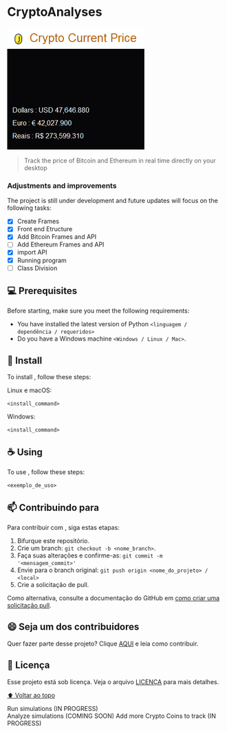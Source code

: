 # CryptoAnalyses  

<img src="images/CryptoAnalyseBeta.PNG" alt="CryptoAnalyseBeta">  

> Track the price of Bitcoin and Ethereum in real time directly on your desktop  

### Adjustments and improvements  

The project is still under development and future updates will focus on the following tasks:  

- [x] Create Frames
- [x] Front end Etructure
- [x] Add Bitcoin Frames and API
- [ ] Add Ethereum Frames and API  
- [x] import API
- [x] Running program
- [ ] Class Division  

## 💻 Prerequisites  

Before starting, make sure you meet the following requirements:  
<!---Estes são apenas requisitos de exemplo. Adicionar, duplicar ou remover conforme necessário--->
* You have installed the latest version of Python `<linguagem / dependência / requeridos>`
* Do you have a Windows machine `<Windows / Linux / Mac>`.

## 🚀 Install <CryptoAnalyses>

To install <CryptoAnalyses>, follow these steps:  
  
Linux e macOS:
```
<install_command>
```

Windows:
```
<install_command>
```

## ☕ Using <CryptoAnalyses>

To use <CryptoAnalyses>, follow these steps:
```
<exemplo_de_uso>
```

## 📫 Contribuindo para <CryptoAnalyses>
<!---Se o seu README for longo ou se você tiver algum processo ou etapas específicas que deseja que os contribuidores sigam, considere a criação de um arquivo CONTRIBUTING.md separado--->
Para contribuir com <CryptoAnalyses>, siga estas etapas:

1. Bifurque este repositório.
2. Crie um branch: `git checkout -b <nome_branch>`.
3. Faça suas alterações e confirme-as: `git commit -m '<mensagem_commit>'`
4. Envie para o branch original: `git push origin <nome_do_projeto> / <local>`
5. Crie a solicitação de pull.

Como alternativa, consulte a documentação do GitHub em [como criar uma solicitação pull](https://help.github.com/en/github/collaborating-with-issues-and-pull-requests/creating-a-pull-request).

## 😄 Seja um dos contribuidores<br>

Quer fazer parte desse projeto? Clique [AQUI](CONTRIBUTING.md) e leia como contribuir.

## 📝 Licença

Esse projeto está sob licença. Veja o arquivo [LICENÇA](LICENSE.md) para mais detalhes.

[⬆ Voltar ao topo](#CryptoAnalyses)<br>

Run simulations (IN PROGRESS)  
Analyze simulations (COMING SOON)
Add more Crypto Coins to track (IN PROGRESS)  

